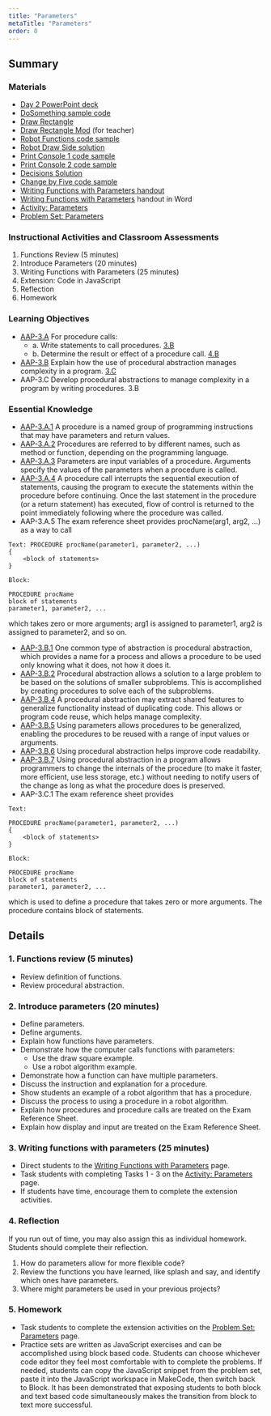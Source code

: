 ```yaml
---
title: "Parameters"
metaTitle: "Parameters"
order: 0
---
```


## Summary

### Materials

* [Day 2 PowerPoint deck]()
* [DoSomething sample code]()
* [Draw Rectangle]()
* [Draw Rectangle Mod]() (for teacher)
* [Robot Functions code sample]()
* [Robot Draw Side solution]()
* [Print Console 1 code sample]()
* [Print Console 2 code sample]()
* [Decisions Solution]()
* [Change by Five code sample]()
* [Writing Functions with Parameters handout]()
* [Writing Functions with Parameters]() handout in Word
* [Activity: Parameters]()
* [Problem Set: Parameters]()

### Instructional Activities and Classroom Assessments

1. Functions Review (5 minutes)
2. Introduce Parameters (20 minutes)
3. Writing Functions with Parameters (25 minutes)
4. Extension: Code in JavaScript
5. Reflection
6. Homework

### Learning Objectives 

* [AAP-3.A](https://apcentral.collegeboard.org/pdf/ap-computer-science-principles-course-and-exam-description.pdf?course=ap-computer-science-principles#page=91) For procedure calls:
    * a. Write statements to call procedures. [3.B](https://apcentral.collegeboard.org/pdf/ap-computer-science-principles-course-and-exam-description.pdf?course=ap-computer-science-principles#page=23)
    * b. Determine the result or effect of a procedure call. [4.B](https://apcentral.collegeboard.org/pdf/ap-computer-science-principles-course-and-exam-description.pdf?course=ap-computer-science-principles#page=23)
* [AAP-3.B](https://apcentral.collegeboard.org/pdf/ap-computer-science-principles-course-and-exam-description.pdf?course=ap-computer-science-principles#page=94) Explain how the use of procedural abstraction manages complexity in a program. [3.C]()
* AAP-3.C Develop procedural abstractions to manage complexity in a program by writing procedures. 3.B

### Essential Knowledge 

* [AAP-3.A.1](https://apcentral.collegeboard.org/pdf/ap-computer-science-principles-course-and-exam-description.pdf?course=ap-computer-science-principles#page=91) A procedure is a named group of programming instructions that may have parameters and return values.
* [AAP-3.A.2](https://apcentral.collegeboard.org/pdf/ap-computer-science-principles-course-and-exam-description.pdf?course=ap-computer-science-principles#page=91) Procedures are referred to by different names, such as method or function, depending on the programming language.
* [AAP-3.A.3](https://apcentral.collegeboard.org/pdf/ap-computer-science-principles-course-and-exam-description.pdf?course=ap-computer-science-principles#page=91) Parameters are input variables of a procedure. Arguments specify the values of the parameters when a procedure is called.
* [AAP-3.A.4](https://apcentral.collegeboard.org/pdf/ap-computer-science-principles-course-and-exam-description.pdf?course=ap-computer-science-principles#page=91) A procedure call interrupts the sequential execution of statements, causing the program to execute the statements within the procedure before continuing. Once the last statement in the procedure (or a return statement) has executed, flow of control is returned to the point immediately following where the procedure was called.
* AAP-3.A.5 The exam reference sheet provides procName(arg1, arg2, ...) as a way to call
```
Text: PROCEDURE procName(parameter1, parameter2, ...)
{    
    <block of statements>
}

Block:

PROCEDURE procName
block of statements
parameter1, parameter2, ...
```
which takes zero or more arguments;  arg1 is assigned  to parameter1, arg2 is assigned to parameter2, and so on. 

* [AAP-3.B.1](https://apcentral.collegeboard.org/pdf/ap-computer-science-principles-course-and-exam-description.pdf?course=ap-computer-science-principles#page=94) One common type of abstraction is procedural abstraction, which provides a name for a process and allows a procedure to be used only knowing what it does, not how it does it.
* [AAP-3.B.2](https://apcentral.collegeboard.org/pdf/ap-computer-science-principles-course-and-exam-description.pdf?course=ap-computer-science-principles#page=91) Procedural abstraction allows a solution to a large problem to be based on the solutions of smaller subproblems. This is accomplished by creating procedures to solve each of the subproblems.
* [AAP-3.B.4](https://apcentral.collegeboard.org/pdf/ap-computer-science-principles-course-and-exam-description.pdf?course=ap-computer-science-principles#page=94) A procedural abstraction may extract shared features to generalize functionality instead of duplicating code. This allows or program code reuse, which helps manage complexity.
* [AAP-3.B.5](https://apcentral.collegeboard.org/pdf/ap-computer-science-principles-course-and-exam-description.pdf?course=ap-computer-science-principles#page=94) Using parameters allows procedures to be generalized, enabling the procedures to be reused with a range of input values or arguments.
* [AAP-3.B.6](https://apcentral.collegeboard.org/pdf/ap-computer-science-principles-course-and-exam-description.pdf?course=ap-computer-science-principles#page=95) Using procedural abstraction helps improve code readability.
* [AAP-3.B.7](https://apcentral.collegeboard.org/pdf/ap-computer-science-principles-course-and-exam-description.pdf?course=ap-computer-science-principles#page=95) Using procedural abstraction in a program allows programmers to change the internals of the procedure (to make it faster, more efficient, use less storage, etc.) without needing to notify users of the change as long as what the procedure does is preserved.
* AAP-3.C.1 The exam reference sheet provides
```
Text:

PROCEDURE procName(parameter1, parameter2, ...)
{
    <block of statements>
}

Block:

PROCEDURE procName
block of statements
parameter1, parameter2, ...
```

which is used to define a procedure that takes zero or more arguments. The procedure contains block of statements.

## Details

### 1. Functions review (5 minutes)

* Review definition of functions.
* Review procedural abstraction.

### 2. Introduce parameters (20 minutes)

* Define parameters.
* Define arguments.
* Explain how functions have parameters.
* Demonstrate how the computer calls functions with parameters:
    * Use the draw square example.
    * Use a robot algorithm example.
* Demonstrate how a function can have multiple parameters.
* Discuss the instruction and explanation for a procedure.
* Show students an example of a robot algorithm that has a procedure.
* Discuss the process to using a procedure in a robot algorithm.
* Explain how procedures and procedure calls are treated on the Exam Reference Sheet.
* Explain how display and input are treated on the Exam Reference Sheet.

### 3. Writing functions with parameters  (25 minutes)

* Direct students to the [Writing Functions with Parameters]() page.
* Task students with completing Tasks 1 - 3 on the [Activity: Parameters](https://arcade.makecode.com/courses/csintro3/functions/parameters) page.
* If students have time, encourage them to complete the extension activities.

### 4. Reflection 

If you run out of time, you may also assign this as individual homework. Students should complete their reflection. 

1. How do parameters allow for more flexible code?
2. Review the functions you have learned, like splash and say, and identify which ones have parameters.
3. Where might parameters be used in your previous projects?

### 5. Homework

* Task students to complete the extension activities on the [Problem Set: Parameters](https://arcade.makecode.com/courses/csintro3/functions/parameters-problems) page.
* Practice sets are written as JavaScript exercises and can be accomplished using block based code. Students can choose whichever code editor they feel most comfortable with to complete the problems. If needed, students can copy the JavaScript snippet from the problem set, paste it into the JavaScript workspace in MakeCode, then switch back to Block. It has been demonstrated that exposing students to both block and text based code simultaneously makes the transition from block to text more successful.
